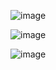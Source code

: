 ![image](https://user-images.githubusercontent.com/65839541/131934052-4d16e64b-a055-4e1b-97f4-ec254e7c53b4.png)


![image](https://user-images.githubusercontent.com/65839541/131937481-a011a1f7-748e-41b6-b008-fc4353ade308.png)

![image](https://user-images.githubusercontent.com/65839541/131938318-a0f9610c-a100-4768-9312-c6e58f8a2196.png)

